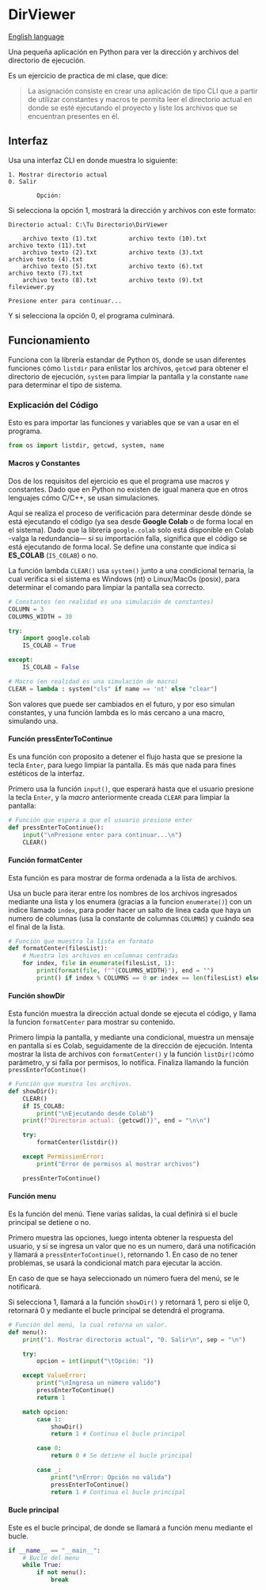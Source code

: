 # DirViewer

[English language](./README-ENG.md)

Una pequeña aplicación en Python para ver la dirección y archivos del directorio de ejecución.

Es un ejercicio de practica de mi clase, que dice:

> La asignación consiste en crear una aplicación de tipo CLI que a partir de utilizar constantes y macros te permita leer el directorio actual en donde se esté ejecutando el proyecto y liste los archivos que se encuentran presentes en él.

## Interfaz

Usa una interfaz CLI en donde muestra lo siguiente:
```shell
1. Mostrar directorio actual
0. Salir

        Opción:
```

Si selecciona la opción 1, mostrará la dirección y archivos con este formato:
```shell
Directorio actual: C:\Tu Directorio\DirViewer

    archivo texto (1).txt         archivo texto (10).txt        archivo texto (11).txt
    archivo texto (2).txt         archivo texto (3).txt         archivo texto (4).txt
    archivo texto (5).txt         archivo texto (6).txt         archivo texto (7).txt
    archivo texto (8).txt         archivo texto (9).txt             fileviewer.py

Presione enter para continuar...
```

Y si selecciona la opción 0, el programa culminará.

## Funcionamiento

Funciona con la librería estandar de Python `OS`, donde se usan diferentes funciones cómo `listdir` para enlistar los archivos, `getcwd` para obtener el directorio de ejecución, `system` para limpiar la pantalla y la constante `name` para determinar el tipo de sistema.

### Explicación del Código

Esto es para importar las funciones y variables que se van a usar en el programa.
```python
from os import listdir, getcwd, system, name
```
#### Macros y Constantes

Dos de los requisitos del ejercicio es que el programa use macros y constantes. Dado que en Python no existen de igual manera que en otros lenguajes cómo C/C++, se usan simulaciones.

Aquí se realiza el proceso de verificación para determinar desde dónde se está ejecutando el código (ya sea desde **Google Colab** o de forma local en el sistema). Dado que la librería `google.colab` solo está disponible en Colab -valga la redundancia— si su importación falla, significa que el código se está ejecutando de forma local. Se define una constante que indica si **ES_COLAB** (`IS_COLAB`) o no.

La función lambda `CLEAR()` usa `system()` junto a una condicional ternaria, la cual verifica si el sistema es Windows (nt) o Linux/MacOs (posix), para determinar el comando para limpiar la pantalla sea correcto.
```python
# Constantes (en realidad es una simulación de constantes)
COLUMN = 3
COLUMNS_WIDTH = 30

try:
	import google.colab
	IS_COLAB = True

except:
	IS_COLAB = False

# Macro (en realidad es una simulación de macro)
CLEAR = lambda : system("cls" if name == 'nt' else "clear")
```

Son valores que puede ser cambiados en el futuro, y por eso simulan constantes, y una función lambda es lo más cercano a una macro, simulando una.

#### Función pressEnterToContinue

Es una función con proposito a detener el flujo hasta que se presione la tecla `Enter`, para luego limpiar la pantalla. Es más que nada para fines estéticos de la interfaz.

Primero usa la función `input()`, que esperará hasta que el usuario presione la tecla `Enter`, y la *macro* anteriormente creada `CLEAR` para limpiar la pantalla:
```python
# Función que espera a que el usuario presione enter
def pressEnterToContinue():
	input("\nPresione enter para continuar...\n")
	CLEAR()
```

#### Función formatCenter

Esta función es para mostrar de forma ordenada a la lista de archivos.

Usa un bucle para iterar entre los nombres de los archivos ingresados mediante una lista y los enumera (gracias a la funcion `enumerate()`) con un indice llamado `index`, para poder hacer un salto de linea cada que haya un numero de columnas (usa la constante de columnas `COLUMNS`) y cuándo sea el final de la lista.
```python
# Función que muestra la lista en formato
def formatCenter(filesList):
    # Muestra los archivos en columnas centradas
    for index, file in enumerate(filesList, 1):
        print(format(file, f"^{COLUMNS_WIDTH}"), end = "")
        print() if index % COLUMNS == 0 or index == len(filesList) else None
```

#### Función showDir

Esta función muestra la dirección actual donde se ejecuta el código, y llama la funcion `formatCenter` para mostrar su contenido.

Primero limpia la pantalla, y mediante una condicional, muestra un mensaje en pantalla si es Colab, seguidamente de la dirección de ejecución. Intenta mostrar la lista de archivos con `formatCenter()` y la función `listDir()`cómo parámetro, y si falla por permisos, lo notifica. Finaliza llamando la función `pressEnterToContinue()`

```python
# Función que muestra los archivos.
def showDir():
	CLEAR()
	if IS_COLAB:
		print("\nEjecutando desde Colab")
	print(f"Directorio actual: {getcwd()}", end = "\n\n")

	try:
		formatCenter(listdir())

	except PermissionError:
		print("Error de permisos al mostrar archivos")

	pressEnterToContinue()
```

#### Función menu

Es la función del menú. Tiene varias salidas, la cual definirá si el bucle principal se detiene o no.

Primero muestra las opciones, luego intenta obtener la respuesta del usuario, y si se ingresa un valor que no es un numero, dará una notificación y llamará a `pressEnterToContinue()`, retornando 1. En caso de no tener problemas, se usará la condicional match para ejecutar la acción. 

En caso de que se haya seleccionado un número fuera del menú, se le notificará.

Si selecciona 1, llamará a la función `showDir()` y retornará 1, pero si elije 0, retornará 0 y mediante el bucle principal se detendrá el programa.
```python
# Función del menú, la cual retorna un valor.
def menu():
	print("1. Mostrar directorio actual", "0. Salir\n", sep = "\n")

	try:
		opcion = int(input("\tOpción: "))

	except ValueError:
		print("\nIngresa un número valido")
		pressEnterToContinue()
		return 1

	match opcion:
		case 1:
			showDir()
			return 1 # Continua el bucle principal

		case 0:
			return 0 # Se detiene el bucle principal

		case _:
			print("\nError: Opción no válida")
			pressEnterToContinue()
			return 1 # Continua el bucle principal
```
#### Bucle principal
Este es el bucle principal, de donde se llamará a función menu mediante el bucle.
```python
if __name__ == "__main__":
	# Bucle del menu
	while True:
		if not menu():
			break
```

